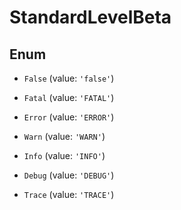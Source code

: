 # StandardLevelBeta

## Enum


* `False` (value: `'false'`)

* `Fatal` (value: `'FATAL'`)

* `Error` (value: `'ERROR'`)

* `Warn` (value: `'WARN'`)

* `Info` (value: `'INFO'`)

* `Debug` (value: `'DEBUG'`)

* `Trace` (value: `'TRACE'`)


